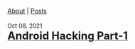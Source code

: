 <a href="https://github.com/vinagrsec">About</a> | <a href="https://vinagrsec.github.io">Posts</a>
<br>
<br>
<font size="-1">Oct 08, 2021</font><br>
<a href="https://vinagrsec.github.io/android-hacking-part-1"><font size="+2"><b>Android Hacking Part-1</b></font></a>
